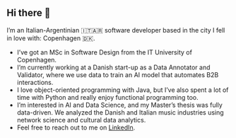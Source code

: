 ## Hi there 👋

I’m an Italian-Argentinian 🇮🇹🇦🇷 software developer based in the city I fell in love with: Copenhagen 🇩🇰.

* I’ve got an MSc in Software Design from the IT University of Copenhagen.
* I’m currently working at a Danish start-up as a Data Annotator and Validator, where we use data to train an AI model that automates B2B interactions.
* I love object-oriented programming with Java, but I’ve also spent a lot of time with Python and really enjoy functional programming too.
* I’m interested in AI and Data Science, and my Master’s thesis was fully data-driven. We analyzed the Danish and Italian music industries using network science and cultural data analytics.
* Feel free to reach out to me on [LinkedIn](https://www.linkedin.com/in/lmarcobenetti/).




<!--
**lmbenetti/lmbenetti** is a ✨ _special_ ✨ repository because its `README.md` (this file) appears on your GitHub profile.

Here are some ideas to get you started:

- 🔭 I’m currently working on ...
- 🌱 I’m currently learning ...
- 👯 I’m looking to collaborate on ...
- 🤔 I’m looking for help with ...
- 💬 Ask me about ...
- 📫 How to reach me: ...
- 😄 Pronouns: ...
- ⚡ Fun fact: ...
-->
